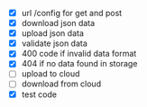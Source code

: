 - [x] url /config for get and post
- [x] download json data 
- [x] upload json data
- [x] validate json data
- [x] 400 code if invalid data format
- [x] 404 if no data found in storage
- [ ] upload to cloud
- [ ] download from cloud
- [x] test code 
